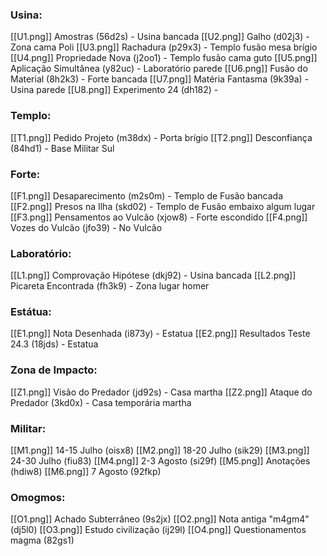 
### Usina:

[[U1.png]] Amostras (56d2s) - Usina bancada
[[U2.png]] Galho (d02j3) - Zona cama Poli
[[U3.png]] Rachadura (p29x3) - Templo fusão mesa brígio
[[U4.png]] Propriedade Nova (j2oo1) - Templo fusão cama guto
[[U5.png]] Aplicação Simultânea (y82uc) - Laboratório parede
[[U6.png]] Fusão do Material (8h2k3) - Forte bancada
[[U7.png]] Matéria Fantasma (9k39a) - Usina parede
[[U8.png]] Experimento 24 (dh182) - 

### Templo:

[[T1.png]] Pedido Projeto (m38dx) - Porta brígio
[[T2.png]] Desconfiança (84hd1) - Base Militar Sul

### Forte:

[[F1.png]] Desaparecimento (m2s0m) - Templo de Fusão bancada
[[F2.png]] Presos na Ilha (skd02) - Templo de Fusão embaixo algum lugar
[[F3.png]] Pensamentos ao Vulcão (xjow8) - Forte escondido
[[F4.png]] Vozes do Vulcão (jfo39) - No Vulcão

### Laboratório:

[[L1.png]] Comprovação Hipótese (dkj92) - Usina bancada
[[L2.png]] Picareta Encontrada (fh3k9) - Zona lugar homer

### Estátua:

[[E1.png]] Nota Desenhada (i873y) - Estatua
[[E2.png]] Resultados Teste 24.3 (18jds) - Estatua

### Zona de Impacto:

[[Z1.png]] Visão do Predador (jd92s) - Casa martha
[[Z2.png]] Ataque do Predador (3kd0x) - Casa temporária martha

### Militar:

[[M1.png]] 14-15 Julho (oisx8)
[[M2.png]] 18-20 Julho (sik29)
[[M3.png]] 24-30 Julho (fiu83)
[[M4.png]] 2-3 Agosto (si29f)
[[M5.png]] Anotações (hdiw8)
[[M6.png]] 7 Agosto (92fkp)

### Omogmos:

[[O1.png]] Achado Subterrâneo (9s2jx)
[[O2.png]] Nota antiga "m4gm4" (dj5l0)
[[O3.png]] Estudo civilização (ij29l)
[[O4.png]] Questionamentos magma (82gs1)
